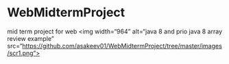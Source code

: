 # WebMidtermProject
mid term project for web
<img width=“964” alt=“java 8 and prio java 8  array review example” src=“https://github.com/asakeev01/WebMidtermProject/tree/master/images/scr1.png”>
